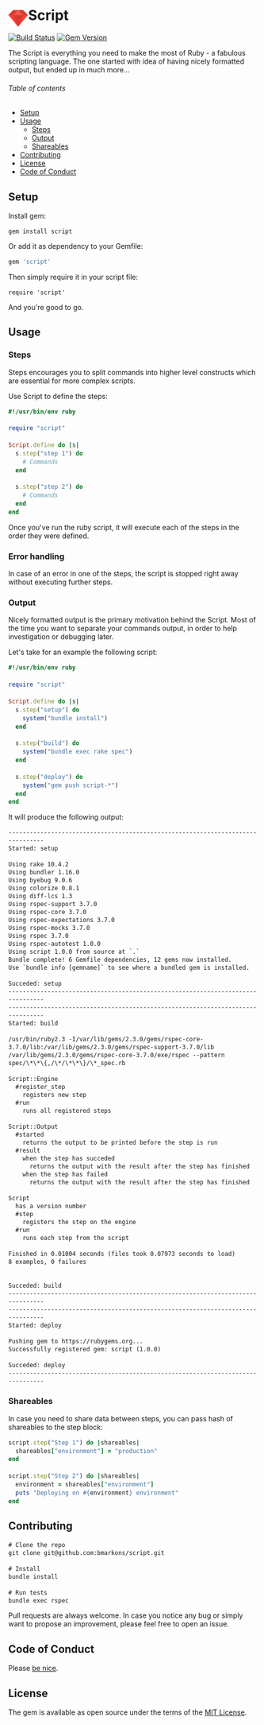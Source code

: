 # Script[<img width="40" align="left" src="misc/ruby.png">](https://github.com/bmarkons/script#script)
[![Build Status](https://semaphoreci.com/api/v1/bmarkons/script/branches/master/badge.svg)](https://semaphoreci.com/bmarkons/script)
[![Gem Version](https://badge.fury.io/rb/script.svg)](https://badge.fury.io/rb/script)

The Script is everything you need to make the most of Ruby - a fabulous scripting language. The one started with idea of having nicely formatted output, but ended up in much more...

###### Table of contents
- [Setup](#setup)
- [Usage](#usage)
  - [Steps](#steps)
  - [Output](#output)
  - [Shareables](#shareables)
- [Contributing](#contributing)
- [License](#license)
- [Code of Conduct](#code-of-conduct)

## Setup

Install gem:

```
gem install script
```

Or add it as dependency to your Gemfile:

```ruby
gem 'script'
```

Then simply require it in your script file:

```
require 'script'
```

And you're good to go.

## Usage

### Steps

Steps encourages you to split commands into higher level constructs which are essential for more complex scripts. 

Use Script to define the steps:

```ruby
#!/usr/bin/env ruby

require "script"

Script.define do |s|
  s.step("step 1") do
    # Commands
  end

  s.step("step 2") do
    # Commands
  end
end
```

Once you've run the ruby script, it will execute each of the steps in the order they were defined.

### Error handling

In case of an error in one of the steps, the script is stopped right away without executing further steps.

### Output

Nicely formatted output is the primary motivation behind the Script. Most of the time you want to separate your commands output, in order to help investigation or debugging later.

Let's take for an example the following script:

```ruby
#!/usr/bin/env ruby

require "script"

Script.define do |s|
  s.step("setup") do
    system("bundle install") 
  end

  s.step("build") do
    system("bundle exec rake spec")
  end

  s.step("deploy") do
    system("gem push script-*")
  end
end
```

It will produce the following output:

```
--------------------------------------------------------------------------------
Started: setup

Using rake 10.4.2
Using bundler 1.16.0
Using byebug 9.0.6
Using colorize 0.8.1
Using diff-lcs 1.3
Using rspec-support 3.7.0
Using rspec-core 3.7.0
Using rspec-expectations 3.7.0
Using rspec-mocks 3.7.0
Using rspec 3.7.0
Using rspec-autotest 1.0.0
Using script 1.0.0 from source at `.`
Bundle complete! 6 Gemfile dependencies, 12 gems now installed.
Use `bundle info [gemname]` to see where a bundled gem is installed.

Succeded: setup
--------------------------------------------------------------------------------
--------------------------------------------------------------------------------
Started: build

/usr/bin/ruby2.3 -I/var/lib/gems/2.3.0/gems/rspec-core-3.7.0/lib:/var/lib/gems/2.3.0/gems/rspec-support-3.7.0/lib /var/lib/gems/2.3.0/gems/rspec-core-3.7.0/exe/rspec --pattern spec/\*\*\{,/\*/\*\*\}/\*_spec.rb

Script::Engine
  #register_step
    registers new step
  #run
    runs all registered steps

Script::Output
  #started
    returns the output to be printed before the step is run
  #result
    when the step has succeded
      returns the output with the result after the step has finished
    when the step has failed
      returns the output with the result after the step has finished

Script
  has a version number
  #step
    registers the step on the engine
  #run
    runs each step from the script

Finished in 0.01004 seconds (files took 0.07973 seconds to load)
8 examples, 0 failures


Succeded: build
--------------------------------------------------------------------------------
--------------------------------------------------------------------------------
Started: deploy

Pushing gem to https://rubygems.org...
Successfully registered gem: script (1.0.0)

Succeded: deploy
--------------------------------------------------------------------------------
```

### Shareables

In case you need to share data between steps, you can pass hash of shareables to the step block:

```ruby
script.step("Step 1") do |shareables|
  shareables["environment"] = "production"
end

script.step("Step 2") do |shareables|
  environment = shareables["environment"]
  puts "Deploying on #{environment} environment"
end
```

## Contributing

```
# Clone the repo
git clone git@github.com:bmarkons/script.git

# Install
bundle install

# Run tests
bundle exec rspec
```

Pull requests are always welcome. In case you notice any bug or simply want to propose an improvement, please feel free to open an issue.

## Code of Conduct

Please [be nice](https://github.com/bmarkons/script/blob/master/CODE_OF_CONDUCT.md).

## License

The gem is available as open source under the terms of the [MIT License](https://opensource.org/licenses/MIT).

